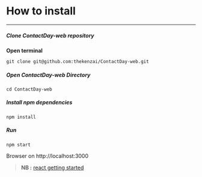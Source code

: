 # How to install 
___
##### Clone ContactDay-web repository 
**Open terminal**

`git clone git@github.com:thekenzai/ContactDay-web.git` 
##### Open ContactDay-web Directory
`cd ContactDay-web`
##### Install npm dependencies
`npm install` 
##### Run 

`npm start`

Browser on http://localhost:3000

> **NB :**  [react getting started](https://reactjs.org/docs/getting-started.html)
